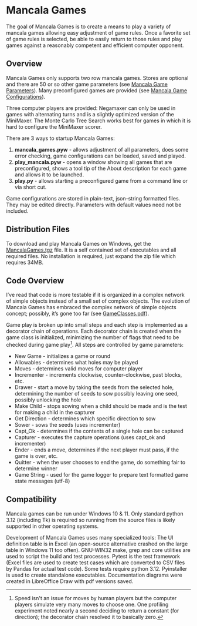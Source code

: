 # Mancala Games #
The goal of Mancala Games is to create a means to play a variety of mancala games allowing easy adjustment of game rules. Once a favorite set of game rules is selected, be able to easily return to those rules and play games against a reasonably competent and efficient computer opponent.

## Overview ##

Mancala Games only supports two row mancala games. Stores are optional and there are 50 or so other game parameters (see [Mancala Game Parameters](https://html-preview.github.io/?url=https://github.com/StoneShark/MancalaGames/blob/main/docs/game_params.html)).  Many preconfigured games are provided (see [Mancala Game Configurations](https://html-preview.github.io/?url=https://github.com/StoneShark/MancalaGames/blob/main/docs/about_games.html)). 

Three computer players are provided: Negamaxer can only be used in games with alternating turns and is a slightly optimized version of the MiniMaxer. The Monte Carlo Tree Search works best for games in which it is hard to configure the MiniMaxer scorer.

There are 3 ways to startup Mancala Games:

1. **mancala_games.pyw** - allows adjustment of all parameters, does some error checking, game configurations can be loaded, saved and played.
1. **play_mancala.pyw** - opens a window showing all games that are preconfigured, shows a tool tip of the About description for each game and allows it to be launched.
1. **play.py** - allows starting a preconfigured game from a command line or via short cut.

Game configurations are stored in plain-text, json-string formatted files. They may be edited directly. Parameters with default values need not be included.

## Distribution Files ##

To download and play Mancala Games on Windows, get the [MancalaGames.tgz](https://github.com/StoneShark/MancalaGames/blob/main/MancalaGames.tgz) file. It is a 
self contained set of executables and all required files. No installation is
required, just expand the zip file which requires 34MB.

## Code Overview ##
I’ve read that code is more testable if it is organized in a complex network of simple objects instead of a small set of complex objects. The evolution of Mancala Games has embraced the complex network of simple objects concept; possibly, it’s gone too far (see [GameClasses.pdf](https://github.com/StoneShark/MancalaGames/blob/main/docs/GameClasses.pdf)).

Game play is broken up into small steps and each step is implemented as a decorator chain of operations. Each decorator chain is created when the game class is initialized, minimizing the number of flags that need to be checked during game play[^1]. All steps are controlled by game parameters:


* New Game - initializes a game or round
* Allowables - determines what holes may be played
* Moves - determines valid moves for computer player
* Incrementer - increments clockwise, counter-clockwise, past blocks, etc.
* Drawer - start a move by taking the seeds from the selected hole, determining the number of seeds to sow possibly leaving one seed, possibly unlocking the hole
* Make Child - stops sowing when a child should be made and is the test for making a child in the capturer
* Get Direction - determines which specific direction to sow 
* Sower - sows the seeds (uses incrementer)
* Capt_Ok - determines if the contents of a single hole can be captured
* Capturer - executes the capture operations (uses capt_ok and incrementer)
* Ender - ends a move, determines if the next player must pass, if the game is over, etc.
* Quitter - when the user chooses to end the game, do something fair to determine winner
* Game String - used for the game logger to prepare text formatted game state messages (utf-8)

## Compatibility ##
Mancala games can be run under Windows 10 & 11. Only standard python 3.12 (including Tk) is required so running from the source files is likely supported in other operating systems.

Development of Mancala Games uses many specialized tools: The UI definition table is in Excel (an open-source alternative crashed on the large table in Windows 11 too often). GNU-WIN32 make, grep and core utilities are used to script the build and test processes. Pytest is the test framework (Excel files are used to create test cases which are converted to CSV files by Pandas for actual test code). Some tests require python 3.12. Pyinstaller is used to create standalone executables. Documentation diagrams were created in LibreOffice Draw with pdf versions saved.


[^1]: Speed isn't an issue for moves by human players but the computer players simulate very many moves to choose one. One profiling experiment noted nearly a second deciding to return a constant (for direction); the decorator chain resolved it to basically zero.

